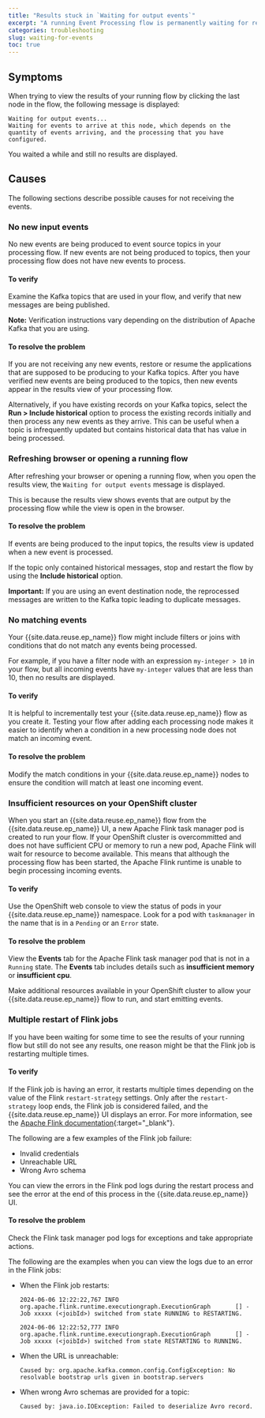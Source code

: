 ```yaml
---
title: "Results stuck in `Waiting for output events`"
excerpt: "A running Event Processing flow is permanently waiting for results."
categories: troubleshooting
slug: waiting-for-events
toc: true
---
```


## Symptoms

When trying to view the results of your running flow by clicking the last node in the flow, the following message is displayed:

```transparent
Waiting for output events...
Waiting for events to arrive at this node, which depends on the quantity of events arriving, and the processing that you have configured.
```

You waited a while and still no results are displayed.

## Causes

The following sections describe possible causes for not receiving the events.

### No new input events

No new events are being produced to event source topics in your processing flow. If new events are not being produced to topics, then your processing flow does not have new events to process.

#### To verify

Examine the Kafka topics that are used in your flow, and verify that new messages are being published.

**Note:** Verification instructions vary depending on the distribution of Apache Kafka that you are using.

#### To resolve the problem

If you are not receiving any new events, restore or resume the applications that are supposed to be producing to your Kafka topics. After you have verified new events are being produced to the topics, then new events appear in the results view of your processing flow.

Alternatively, if you have existing records on your Kafka topics, select the **Run > Include historical** option to process the existing records initially and then process any new events as they arrive. This can be useful when a topic is infrequently updated but contains historical data that has value in being processed.

### Refreshing browser or opening a running flow

After refreshing your browser or opening a running flow, when you open the results view, the `Waiting for output events` message is displayed.

This is because the results view shows events that are output by the processing flow while the view is open in the browser.

#### To resolve the problem

If events are being produced to the input topics, the results view is updated when a new event is processed.

If the topic only contained historical messages, stop and restart the flow by using the **Include historical** option.

**Important:** If you are using an event destination node, the reprocessed messages are written to the Kafka topic leading to duplicate messages.

### No matching events

Your {{site.data.reuse.ep_name}} flow might include filters or joins with conditions that do not match any events being processed.

For example, if you have a filter node with an expression `my-integer > 10` in your flow, but all incoming events have `my-integer` values that are less than 10, then no results are displayed.

#### To verify

It is helpful to incrementally test your {{site.data.reuse.ep_name}} flow as you create it. Testing your flow after adding each processing node makes it easier to identify when a condition in a new processing node does not match an incoming event.

#### To resolve the problem

Modify the match conditions in your {{site.data.reuse.ep_name}} nodes to ensure the condition will match at least one incoming event.

### Insufficient resources on your OpenShift cluster

When you start an {{site.data.reuse.ep_name}} flow from the {{site.data.reuse.ep_name}} UI, a new Apache Flink task manager pod is created to run your flow. If your OpenShift cluster is overcommitted and does not have sufficient CPU or memory to run a new pod, Apache Flink will wait for resource to become available. This means that although the processing flow has been started, the Apache Flink runtime is unable to begin processing incoming events.

#### To verify

Use the OpenShift web console to view the status of pods in your {{site.data.reuse.ep_name}} namespace. Look for a pod with `taskmanager` in the name that is in a `Pending` or an `Error` state.

#### To resolve the problem

View the **Events** tab for the Apache Flink task manager pod that is not in a `Running` state. The **Events** tab includes details such as **insufficient memory** or **insufficient cpu**.

Make additional resources available in your OpenShift cluster to allow your {{site.data.reuse.ep_name}} flow to run, and start emitting events.

### Multiple restart of Flink jobs

If you have been waiting for some time to see the results of your running flow but still do not see any results, one reason might be that the Flink job is restarting multiple times.

#### To verify

If the Flink job is having an error, it restarts multiple times depending on the value of the Flink `restart-strategy` settings. Only after the `restart-strategy` loop ends, the Flink job is considered failed, and the {{site.data.reuse.ep_name}} UI displays an error. For more information, see the [Apache Flink documentation](https://nightlies.apache.org/flink/flink-docs-release-1.20/docs/ops/state/task_failure_recovery/#restart-strategies){:target="_blank"}.


The following are a few examples of the Flink job failure:

 - Invalid credentials
 - Unreachable URL
 - Wrong Avro schema 
 
 You can view the errors in the Flink pod logs during the restart process and see the error at the end of this process in the {{site.data.reuse.ep_name}} UI.



#### To resolve the problem

Check the Flink task manager pod logs for exceptions and take appropriate actions.

The following are the examples when you can view the logs due to an error in the Flink jobs:

- When the Flink job restarts:

  ```shell
  2024-06-06 12:22:22,767 INFO  org.apache.flink.runtime.executiongraph.ExecutionGraph       [] - Job xxxxx (<joibId>) switched from state RUNNING to RESTARTING.
  ```

  ```shell
  2024-06-06 12:22:52,777 INFO  org.apache.flink.runtime.executiongraph.ExecutionGraph       [] - Job xxxxx (<joibId>) switched from state RESTARTING to RUNNING.
  ```

- When the URL is unreachable:

  ```shell
  Caused by: org.apache.kafka.common.config.ConfigException: No resolvable bootstrap urls given in bootstrap.servers
  ```

- When wrong Avro schemas are provided for a topic:

  ```shell
  Caused by: java.io.IOException: Failed to deserialize Avro record.
  ```